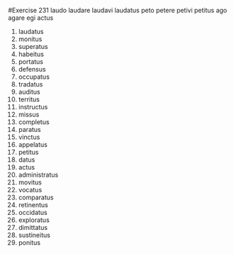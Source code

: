 #Exercise 231
laudo laudare laudavi laudatus
peto petere petivi petitus
ago agare egi actus

1. laudatus
1. monitus
1. superatus
1. habeitus
1. portatus
1. defensus
1. occupatus
1. tradatus
1. auditus
1. territus
1. instructus
1. missus
1. completus
1. paratus
1. vinctus
1. appelatus
1. petitus
1. datus
1. actus
1. administratus
1. movitus
1. vocatus
1. comparatus
1. retinentus
1. occidatus
1. exploratus
1. dimittatus
1. sustineitus
1. ponitus

